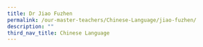 ```yaml
---
title: Dr Jiao Fuzhen
permalink: /our-master-teachers/Chinese-Language/jiao-fuzhen/
description: ""
third_nav_title: Chinese Language
---
```

